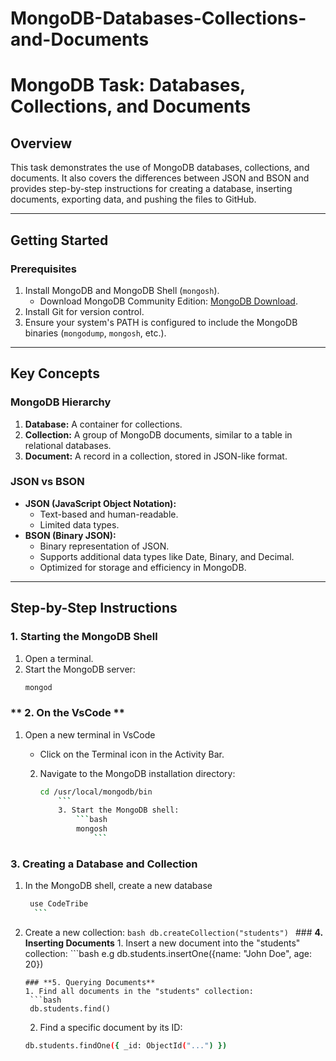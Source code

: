 # MongoDB-Databases-Collections-and-Documents

# MongoDB Task: Databases, Collections, and Documents

## **Overview**

This task demonstrates the use of MongoDB databases, collections, and documents. It also covers the differences between JSON and BSON and provides step-by-step instructions for creating a database, inserting documents, exporting data, and pushing the files to GitHub.

---

## **Getting Started**

### **Prerequisites**

1. Install MongoDB and MongoDB Shell (`mongosh`).
   - Download MongoDB Community Edition: [MongoDB Download](https://www.mongodb.com/try/download/community).
2. Install Git for version control.
3. Ensure your system's PATH is configured to include the MongoDB binaries (`mongodump`, `mongosh`, etc.).

---

## **Key Concepts**

### **MongoDB Hierarchy**

1. **Database:** A container for collections.
2. **Collection:** A group of MongoDB documents, similar to a table in relational databases.
3. **Document:** A record in a collection, stored in JSON-like format.

### **JSON vs BSON**

- **JSON (JavaScript Object Notation):**
  - Text-based and human-readable.
  - Limited data types.
- **BSON (Binary JSON):**
  - Binary representation of JSON.
  - Supports additional data types like Date, Binary, and Decimal.
  - Optimized for storage and efficiency in MongoDB.

---

## **Step-by-Step Instructions**

### **1. Starting the MongoDB Shell**

1. Open a terminal.
2. Start the MongoDB server:
   ```bash
   mongod
   ```

### ** 2. On the VsCode **

1. Open a new terminal in VsCode

   - Click on the Terminal icon in the Activity Bar.

   2. Navigate to the MongoDB installation directory:

      ````bash
      cd /usr/local/mongodb/bin
          ```
          3. Start the MongoDB shell:
              ```bash
              mongosh
                  ```
  ### **3. Creating a Database and Collection**
 1. In the MongoDB shell, create a new database
      ```bash
       use CodeTribe
        ```
   2. Create a new collection:
    ```bash
     db.createCollection("students")
     ```
     ### **4. Inserting Documents**
     1. Insert a new document into the "students" collection:
     ```bash
     e.g db.students.insertOne({name: "John Doe", age: 20})
       ```
       ### **5. Querying Documents**
       1. Find all documents in the "students" collection:
        ```bash
        db.students.find()
        ```
        2. Find a specific document by its ID:
         ```bash
        db.students.findOne({ _id: ObjectId("...") })

      ````
